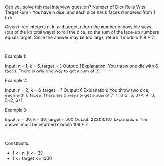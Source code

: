 Can you solve this real interview question? Number of Dice Rolls With Target Sum - You have n dice, and each dice has k faces numbered from 1 to k.

Given three integers n, k, and target, return the number of possible ways (out of the kn total ways) to roll the dice, so the sum of the face-up numbers equals target. Since the answer may be too large, return it modulo 109 + 7.

 

Example 1:


Input: n = 1, k = 6, target = 3
Output: 1
Explanation: You throw one die with 6 faces.
There is only one way to get a sum of 3.


Example 2:


Input: n = 2, k = 6, target = 7
Output: 6
Explanation: You throw two dice, each with 6 faces.
There are 6 ways to get a sum of 7: 1+6, 2+5, 3+4, 4+3, 5+2, 6+1.


Example 3:


Input: n = 30, k = 30, target = 500
Output: 222616187
Explanation: The answer must be returned modulo 109 + 7.


 

Constraints:

 * 1 <= n, k <= 30
 * 1 <= target <= 1000